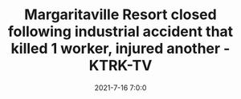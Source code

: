 ---
"title": "Margaritaville Resort closed following industrial accident that killed 1 worker, injured another - KTRK-TV"
"date": "2021-7-16 7:0:0"
"feed_name": "GOOGLENEWSINDUSTRIAL"
"feed_website": "https://news.google.com/search?q=industrial%2Bincident&hl=en-US&gl=US&ceid=US:en"
"feed_rss": "https://news.google.com/rss/search?q=industrial%2Bincident&hl=en-US&gl=US&ceid=US:en"
"link": "https://abc13.com/two-injured-during-industrial-accident-margaritaville-resort-workers-in-conroe/10889828/"
"file": "_posts/2021-1-1-466241a57bbb3662a7aa6f78ad4eaf7f12746bfb.md"
"accident": "1"
"drilling": "1"
"dead": "1"
"injured": "0"
---